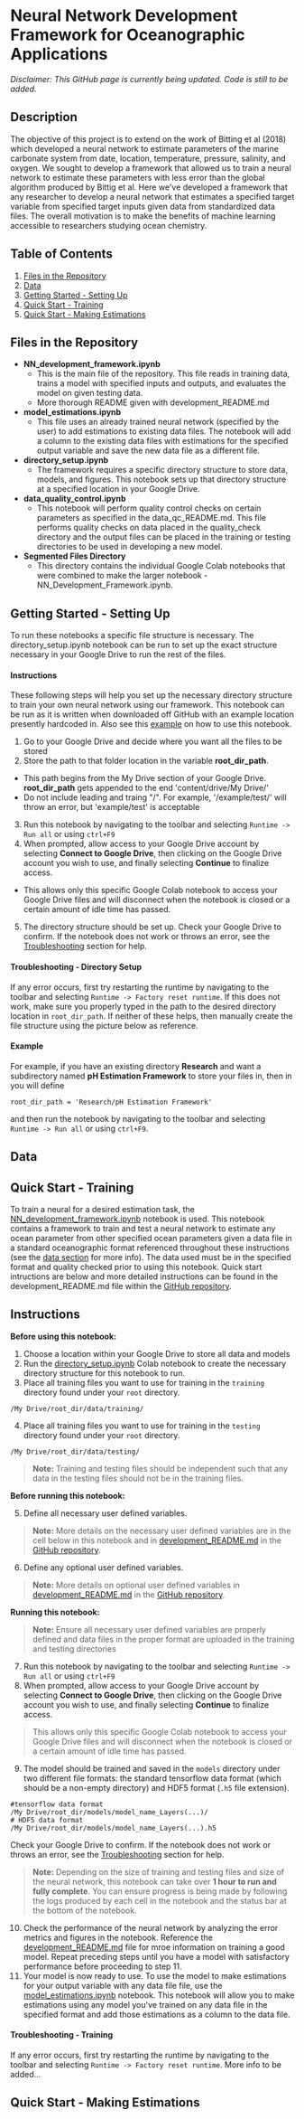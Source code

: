 # Neural Network Development Framework for Oceanographic Applications

*Disclaimer: This GitHub page is currently being updated. Code is still to be added.*

## Description
The objective of this project is to extend on the work of Bitting et al (2018) which developed a neural network to estimate parameters of the marine carbonate system from date, location, temperature, pressure, salinity, and oxygen. We sought to develop a framework that allowed us to train a neural network to estimate these parameters with less error than the global algorithm produced by Bittig et al. Here we've developed a framework that any researcher to develop a neural network that estimates a specified target variable from specified target inputs given data from standardized data files. The overall motivation is to make the benefits of machine learning accessible to researchers studying ocean chemistry. 

## Table of Contents
1. [Files in the Repository](#files-in-the-repository)
2. [Data](#data)
3. [Getting Started - Setting Up](#getting-started---setting-up)
4. [Quick Start - Training](#quick-start---training)
5. [Quick Start - Making Estimations](#quick-start---making-estimations)

## Files in the Repository
- **NN_development_framework.ipynb**
  - This is the main file of the repository. This file reads in training data, trains a model with specified inputs and outputs, and evaluates the model on given testing data.
  - More thorough README given with development_README.md
- **model_estimations.ipynb**
  - This file uses an already trained neural network (specified by the user) to add estimations to existing data files. The notebook will add a column to the existing data files with estimations for the specified output variable and save the new data file as a different file.  
- **directory_setup.ipynb**
  - The framework requires a specific directory structure to store data, models, and figures. This notebook sets up that directory structure at a specified location in your Google Drive.
- **data_quality_control.ipynb**
  - This notebook will perform quality control checks on certain parameters as specified in the data_qc_README.md. This file performs quality checks on data placed in the quality_check directory and the output files can be placed in the training or testing directories to be used in developing a new model.
- **Segmented Files Directory**
  - This directory contains the individual Google Colab notebooks that were combined to make the larger notebook - NN_Development_Framework.ipynb.   


## Getting Started - Setting Up
To run these notebooks a specific file structure is necessary. The directory_setup.ipynb notebook can be run to set up the exact structure necessary in your Google Drive to run the rest of the files. 

#### Instructions
These following steps will help you set up the necessary directory structure to train your own neural network using our framework. This notebook can be run as it is written when downloaded off GitHub with an example location presently hardcoded in. Also see this [example](#example) on how to use this notebook.
1. Go to your Google Drive and decide where you want all the files to be stored
2. Store the path to that folder location in the variable **root_dir_path**.
  * This path begins from the My Drive section of your Google Drive. **root_dir_path** gets appended to the end 'content/drive/My Drive/' 
  * Do not include leading and traing "/". For example, '/example/test/' will throw an error, but 'example/test' is acceptable
3. Run this notebook by navigating to the toolbar and selecting `Runtime -> Run all` or using `ctrl+F9`
4. When prompted, allow access to your Google Drive account by selecting **Connect to Google Drive**, then clicking on the Google Drive account you wish to use, and finally selecting **Continue** to finalize access.
  * This allows only this specific Google Colab notebook to access your Google Drive files and will disconnect when the notebook is closed or a certain amount of idle time has passed.
5. The directory structure should be set up. Check your Google Drive to confirm. If the notebook does not work or throws an error, see the [Troubleshooting](#troubleshooting---directory-setup) section for help.

#### Troubleshooting - Directory Setup
If any error occurs, first try restarting the runtime by navigating to the toolbar and selecting `Runtime -> Factory reset runtime`. If this does not work, make sure you properly typed in the path to the desired directory location in `root_dir_path`. If neither of these helps, then manually create the file structure using the picture below as reference.  

#### Example
For example, if you have an existing directory **Research** and want a subdirectory named **pH Estimation Framework** to store your files in, then in  you will define 
```
root_dir_path = 'Research/pH Estimation Framework'
``` 
and then run the notebook by navigating to the toolbar and selecting `Runtime -> Run all` or using `ctrl+F9`.


## Data


## Quick Start - Training 
To train a neural for a desired estimation task, the [NN_development_framework.ipynb](https://github.com/adamggibbs/marine-carbonate-system-ml-prediction/blob/master/NN_development_framework.ipynb) notebook is used. This notebook contains a framework to train and test a neural network to estimate any ocean parameter from other specified ocean parameters given a data file in a standard oceanographic format referenced throughout these instructions (see the [data section](https://github.com/adamggibbs/marine-carbonate-system-ml-prediction/blob/master/README.md#data) for more info). The data used must be in the specified format and quality checked prior to using this notebook. Quick start intructions are below and more detailed instructions can be found in the development_README.md file within the [GitHub repository](https://github.com/adamggibbs/marine-carbonate-system-ml-prediction). 

## Instructions
**Before using this notebook:**

1. Choose a location within your Google Drive to store all data and models
2. Run the [directory_setup.ipynb](https://github.com/adamggibbs/marine-carbonate-system-ml-prediction/blob/master/directory_setup.ipynb) Colab notebook to create the necessary directory structure for this notebook to run.
3. Place all training files you want to use for training in the `training` directory found under your `root` directory.
```
/My Drive/root_dir/data/training/
```
4. Place all training files you want to use for training in the `testing` directory found under your `root` directory.
```
/My Drive/root_dir/data/testing/
```
> **Note:** Training and testing files should be independent such that any data in the testing files should not be in the training files. 

**Before running this notebook:**

5.   Define all necessary user defined variables.
> **Note:** More details on the necessary user defined variables are in the cell below in this notebook and in [development_README.md](https://github.com/adamggibbs/marine-carbonate-system-ml-prediction/blob/master/development_README.md) in the [GitHub repository](https://github.com/adamggibbs/marine-carbonate-system-ml-prediction).
6.   Define any optional user defined variables.
> **Note:** More details on optional user defined variables in [development_README.md](https://github.com/adamggibbs/marine-carbonate-system-ml-prediction/blob/master/development_README.md) in the [GitHub repository](https://github.com/adamggibbs/marine-carbonate-system-ml-prediction).

**Running this notebook:**

> **Note:** Ensure all necessary user defined variables are properly defined and data files in the proper format are uploaded in the training and testing directories

7. Run this notebook by navigating to the toolbar and selecting `Runtime -> Run all` or using `ctrl+F9`
8. When prompted, allow access to your Google Drive account by selecting **Connect to Google Drive**, then clicking on the Google Drive account you wish to use, and finally selecting **Continue** to finalize access.
> This allows only this specific Google Colab notebook to access your Google Drive files and will disconnect when the notebook is closed or a certain amount of idle time has passed.
9. The model should be trained and saved in the `models` directory under two different file formats: the standard tensorflow data format (which should be a non-empty directory) and HDF5 format (`.h5` file extension). 
```
#tensorflow data format
/My Drive/root_dir/models/model_name_Layers(...)/ 
# HDF5 data format
/My Drive/root_dir/models/model_name_Layers(...).h5
```
Check your Google Drive to confirm. If the notebook does not work or throws an error, see the [Troubleshooting](#troubleshooting---training) section for help.
> **Note:** Depending on the size of training and testing files and size of the neural network, this notebook can take over **1 hour to run and fully complete**. You can ensure progress is being made by following the logs produced by each cell in the notebook and the status bar at the bottom of the notebook. 
10. Check the performance of the neural network by analyzing the error metrics and figures in the notebook. Reference the [development_README.md](https://github.com/adamggibbs/marine-carbonate-system-ml-prediction/blob/master/development_README.md) file for mroe information on training a good model. Repeat preceding steps until you have a model with satisfactory performance before proceeding to step 11. 
11. Your model is now ready to use. To use the model to make estimations for your output variable with any data file file, use the [model_estimations.ipynb](https://github.com/adamggibbs/marine-carbonate-system-ml-prediction/blob/master/model_estimations.ipynb) notebook. This notebook will allow you to make estimations using any model you've trained on any data file in the specified format and add those estimations as a column to the data file. 

#### Troubleshooting - Training
If any error occurs, first try restarting the runtime by navigating to the toolbar and selecting `Runtime -> Factory reset runtime`. More info to be added...

## Quick Start - Making Estimations

